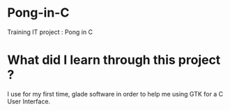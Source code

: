 # Pong-in-C
Training IT project : Pong in C 
# What did I learn through this project ?
I use for my first time, glade software in order to help me using GTK for 
a C User Interface.
